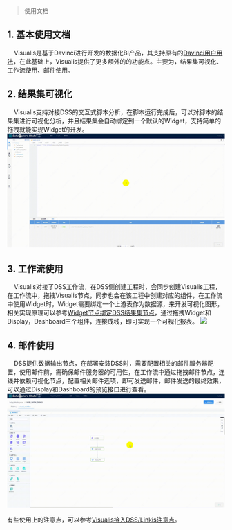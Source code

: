 > 使用文档
## 1. 基本使用文档
&nbsp;&nbsp;&nbsp;&nbsp;Visualis是基于Davinci进行开发的数据化BI产品，其支持原有的[Davinci用户用法](https://edp963.github.io/davinci/)，在此基础上，Visualis提供了更多额外的的功能点。主要为，结果集可视化、工作流使用、邮件使用。

## 2. 结果集可视化
&nbsp;&nbsp;&nbsp;&nbsp;Visualis支持对接DSS的交互式脚本分析，在脚本运行完成后，可以对脚本的结果集进行可视化分析，并且结果集会自动绑定到一个默认的Widget，支持简单的拖拽就能实现Widget的开发。
![](./../images/visualis_scriptis_visualis.gif)

## 3. 工作流使用
&nbsp;&nbsp;&nbsp;&nbsp;Visualis对接了DSS工作流，在DSS侧创建工程时，会同步创建Visualis工程，在工作流中，拖拽Visualis节点，同步也会在该工程中创建对应的组件，在工作流中使用Widget时，Widget需要绑定一个上游表作为数据源，来开发可视化图形，相关实现原理可以参考[Widget节点绑定DSS结果集节点](./Visualis_sql_databind_cn.md)，通过拖拽Widget和Display，Dashboard三个组件，连接成线，即可实现一个可视化报表。
![](./../images/visualis_workflow.gif)

## 4. 邮件使用
&nbsp;&nbsp;&nbsp;&nbsp;DSS提供数据输出节点，在部署安装DSS时，需要配置相关的邮件服务器配置，使用邮件前，需确保邮件服务器的可用性，在工作流中通过拖拽邮件节点，连线并依赖可视化节点，配置相关邮件选项，即可发送邮件，邮件发送的最终效果，可以通过Display和Dashboard的预览接口进行查看。
![](./../images/dss_sendemail.gif)

有些使用上的注意点，可以参考[Visualis接入DSS/Linkis注意点](./Visualis_dss_integration_cn.md)。
